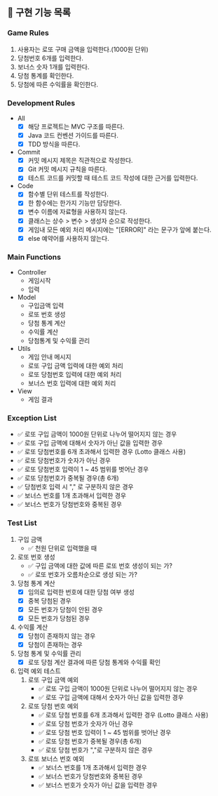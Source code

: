 ## 🚀 구현 기능 목록

### Game Rules
1. 사용자는 로또 구매 금액을 입력한다.(1000원 단위)
2. 당첨번호 6개를 입력한다.
3. 보너스 숫자 1개를 입력한다.
4. 당첨 통계를 확인한다.
5. 당첨에 따른 수익률을 확인한다.

### Development Rules
- All
  - [x] 해당 프로젝트는 MVC 구조를 따른다.
  - [x] Java 코드 컨벤션 가이드를 따른다.
  - [x] TDD 방식을 따른다.
- Commit
  - [x] 커밋 메시지 제목은 직관적으로 작성한다.
  - [x] Git 커밋 메시지 규칙을 따른다.
  - [x] 테스트 코드를 커밋할 때 테스트 코드 작성에 대한 근거를 입력한다.
- Code
  - [x] 함수별 단위 테스트를 작성한다.
  - [x] 한 함수에는 한가지 기능만 담당한다.
  - [x] 변수 이름에 자료형을 사용하지 않는다.
  - [x] 클래스는 상수 > 변수 > 생성자 순으로 작성한다.
  - [x] 게임내 모든 예외 처리 메시지에는 "[ERROR]" 라는 문구가 앞에 붙는다.
  - [x] else 예약어를 사용하지 않는다.

### Main Functions
- Controller
  - 게임시작
  - 입력
- Model
  - 구입금액 입력
  - 로또 번호 생성
  - 당첨 통계 계산
  - 수익률 계산
  - 당첨통계 및 수익률 관리
- Utils
  - 게임 안내 메시지
  - 로또 구입 금액 입력에 대한 예외 처리
  - 로또 당첨번호 입력에 대한 예외 처리
  - 보너스 번호 입력에 대한 예외 처리
- View
  - 게임 결과

### Exception List
- ✅ 로또 구입 금액이 1000원 단위로 나누어 떨어지지 않는 경우
- ✅ 로또 구입 금액에 대해서 숫자가 아닌 값을 입력한 경우
- ✅ 로또 당첨번호를 6개 초과해서 입력한 경우 (Lotto 클래스 사용)
- ✅ 로또 당첨번호가 숫자가 아닌 경우
- ✅ 로또 당첨번호 입력이 1 ~ 45 범위를 벗어난 경우
- ✅ 로또 당첨번호가 중복될 경우(총 6개)
- ✅ 당첨번호 입력 시 "," 로 구분하지 않은 경우
- ✅ 보너스 번호를 1개 초과해서 입력한 경우
- ✅ 보너스 번호가 당첨번호와 중복된 경우

### Test List
1. 구입 금액
   - ✅ 천원 단위로 입력했을 때
2. 로또 번호 생성
   - ✅ 구입 금액에 대한 값에 따른 로또 번호 생성이 되는 가?
   - ✅ 로또 번호가 오름차순으로 생성 되는 가?
3. 당첨 통계 계산
   - [x] 임의로 입력한 번호에 대한 당첨 여부 생성
   - [x] 중복 당첨된 경우
   - [x] 모든 번호가 당첨이 안된 경우
   - [x] 모든 번호가 당첨된 경우
4. 수익률 계산
   - [x] 당첨이 존재하지 않는 경우
   - [x] 당첨이 존재하는 경우
5. 당첨 통계 및 수익률 관리
   - [x] 로또 당첨 계산 결과에 따른 당첨 통계와 수익률 확인

6. 입력 예외 테스트
   1. 로또 구입 금액 예외 
      - ✅ 로또 구입 금액이 1000원 단위로 나누어 떨어지지 않는 경우
      - ✅ 로또 구입 금액에 대해서 숫자가 아닌 값을 입력한 경우
   2. 로또 당첨 번호 예외
      - ✅ 로또 당첨 번호를 6개 초과해서 입력한 경우 (Lotto 클래스 사용)
      - ✅ 로또 당첨 번호가 숫자가 아닌 경우
      - ✅ 로또 당첨 번호 입력이 1 ~ 45 범위를 벗어난 경우
      - ✅ 로또 당첨 번호가 중복될 경우(총 6개)
      - ✅ 로또 당첨 번호가 ","로 구분하지 않은 경우
   3. 로또 보너스 번호 예외
      - ✅ 보너스 번호를 1개 초과해서 입력한 경우
      - ✅ 보너스 번호가 당첨번호와 중복된 경우
      - ✅ 보너스 번호가 숫자가 아닌 값을 입력한 경우
        
      
      
